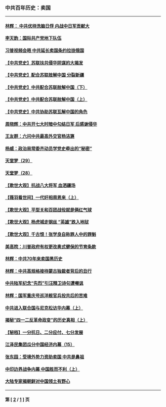 ### 中共百年历史：卖国
---
#### [林辉： 中共优待洗脑日俘 内战中日军贡献大](../../pages/nf1176117/n13624644.md?09300430) 
#### [李天韵：国际共产党地下队伍](../../pages/nf1176117/n13611808.md?09300430) 
#### [习普视频会晤 中共延长卖国条约拉拢俄国](../../pages/nf1176117/n13060971.md?09300430) 
#### [【中共党史】苏联扶共侵华阴谋的大揭发](../../pages/nf1176117/n13056050.md?09300430) 
#### [【中共党史】配合苏联肢解中国 分裂新疆](../../pages/nf1176117/n13040700.md?09300430) 
#### [【中共党史】中共配合苏联肢解中国（下）](../../pages/nf1176117/n13035660.md?09300430) 
#### [【中共党史】中共配合苏联肢解中国（上）](../../pages/nf1176117/n13030262.md?09300430) 
#### [【中共党史】中共协助苏联瓦解中国的角色](../../pages/nf1176117/n13018109.md?09300430) 
#### [周晓辉：中共开七大时暗中勾结日军 后感谢侵华](../../pages/nf1176117/n12921960.md?09300430) 
#### [王友群：六问中共最高外交官杨洁篪](../../pages/nf1176117/n12836495.md?09300430) 
#### [杨威：政治局常委齐动员学党史牵出的“秘密”](../../pages/nf1176117/n12764642.md?09300430) 
#### [天堂梦（29）](../../pages/nf1176117/n12408465.md?09300430) 
#### [天堂梦（28）](../../pages/nf1176117/n12408309.md?09300430) 
#### [【欺世大观】抗战八大将军 血洒疆场](../../pages/nf1176117/n12357044.md?09300430) 
#### [【薇羽看世间】一代奸相周恩来（上）](../../pages/nf1176117/n12401109.md?09300430) 
#### [【欺世大观】平型关和百团战役就是俩红气球](../../pages/nf1176117/n12359157.md?09300430) 
#### [【欺世大观】杨虎城走钢丝 “英雄”跌入地狱](../../pages/nf1176117/n12358840.md?09300430) 
#### [【欺世大观】千古恨！张学良自称罪人中的罪魁](../../pages/nf1176117/n12358629.md?09300430) 
#### [美高院：川普政府有权更改奥式健保的节育条款](../../pages/nf1176117/n12242171.md?09300430) 
#### [林辉：中共70年来卖国黑历史](../../pages/nf1176117/n11552181.md?09300430) 
#### [林辉：中共高规格接待蒙古独裁者背后的丑行](../../pages/nf1176117/n11225005.md?09300430) 
#### [中共陆军纪念“先烈”引汪精卫诗句遭嘲讽](../../pages/nf1176117/n11153345.md?09300430) 
#### [林辉：国军重庆号巡洋舰官兵投共后的苦难](../../pages/nf1176117/n10997801.md?09300430) 
#### [中共进入联合国与尼克松访华内幕（上）](../../pages/nf1176117/n10138788.md?09300430) 
#### [揭秘“四一二反革命政变”的历史真相（上）](../../pages/nf1176117/n9996650.md?09300430) 
#### [【秘档】一分抗日、二分应付、七分发展](../../pages/nf1176117/n9331484.md?09300430) 
#### [江泽民集团瓜分中国经济内幕（15）](../../pages/nf1176117/n9268584.md?09300430) 
#### [张东园：受境外势力资助卖国 中共是鼻祖](../../pages/nf1176117/n9272480.md?09300430) 
#### [中印边界战争内幕 中国胜而不利（上）](../../pages/nf1176117/n9252458.md?09300430) 
#### [大陆专家揭朝鲜对中国领土有野心](../../pages/nf1176117/n9074056.md?09300430) 

---
#### 第 [ [2](./2.md?09300430) / [1](./1.md?09300430) ] 页
